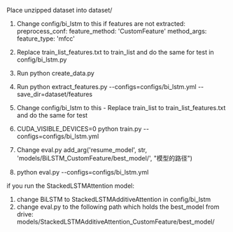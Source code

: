 

Place unzipped dataset into dataset/

1. Change config/bi_lstm to this if features are not extracted: 
preprocess_conf:
  feature_method: 'CustomFeature'
  method_args:
    feature_type: 'mfcc'

2. Replace train_list_features.txt to train_list and do the same for test in config/bi_lstm.py

3. Run python create_data.py

4. Run python extract_features.py --configs=configs/bi_lstm.yml --save_dir=dataset/features

5. Change config/bi_lstm to this - Replace train_list to train_list_features.txt and do the same for test

6. CUDA_VISIBLE_DEVICES=0 python train.py --configs=configs/bi_lstm.yml

7. Change eval.py 
add_arg('resume_model',     str,   'models/BiLSTM_CustomFeature/best_model/',  "模型的路径")


8. python eval.py --configs=configs/bi_lstm.yml

if you run the StackedLSTMAttention model: 
1. change BiLSTM to StackedLSTMAdditiveAttention in config/bi_lstm
2. change eval.py to the following path which holds the best_model from drive: models/StackedLSTMAdditiveAttention_CustomFeature/best_model/
